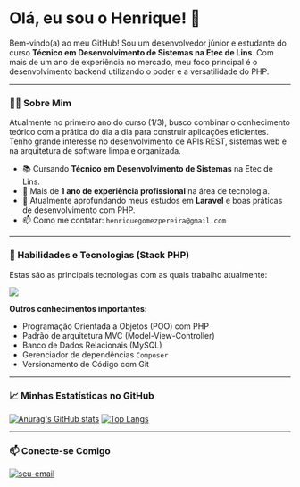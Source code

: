 # Olá, eu sou o Henrique! 👋

Bem-vindo(a) ao meu GitHub! Sou um desenvolvedor júnior e estudante do curso **Técnico em Desenvolvimento de Sistemas na Etec de Lins**. Com mais de um ano de experiência no mercado, meu foco principal é o desenvolvimento backend utilizando o poder e a versatilidade do PHP.

---

### 👨‍💻 Sobre Mim

<p align="left">
  Atualmente no primeiro ano do curso (1/3), busco combinar o conhecimento teórico com a prática do dia a dia para construir aplicações eficientes. Tenho grande interesse no desenvolvimento de APIs REST, sistemas web e na arquitetura de software limpa e organizada.
</p>

- 📚 Cursando **Técnico em Desenvolvimento de Sistemas** na Etec de Lins.
- 💼 Mais de **1 ano de experiência profissional** na área de tecnologia.
- 🌱 Atualmente aprofundando meus estudos em **Laravel** e boas práticas de desenvolvimento com PHP.
- 📫 Como me contatar: `henriquegomezpereira@gmail.com`

---

### 🚀 Habilidades e Tecnologias (Stack PHP)

Estas são as principais tecnologias com as quais trabalho atualmente:

<p align="left">
  <a href="https://skillicons.dev">
    <img src="https://skillicons.dev/icons?i=php,laravel,mysql,javascript,html,css,git,vscode,composer" />
    </a>
</p>

**Outros conhecimentos importantes:**
- Programação Orientada a Objetos (POO) com PHP
- Padrão de arquitetura MVC (Model-View-Controller)
- Banco de Dados Relacionais (MySQL)
- Gerenciador de dependências `Composer`
- Versionamento de Código com Git

---

### 📈 Minhas Estatísticas no GitHub

[![Anurag's GitHub stats](https://github-readme-stats.vercel.app/api?username=Henriquegomesz&show_icons=true&theme=dracula)](https://github.com/anuraghazra/github-readme-stats)
[![Top Langs](https://github-readme-stats.vercel.app/api/top-langs/?username=Henriquegomes&layout=compact&theme=dracula&langs_count=8)](https://github.com/anuraghazra/github-readme-stats)

---

### 📫 Conecte-se Comigo

<a href="mailto:henriquegomezpereira@gmail.com" target="blank"><img align="center" src="https://img.shields.io/badge/Gmail-D14836?style=for-the-badge&logo=gmail&logoColor=white" alt="seu-email" /></a>
</p>
